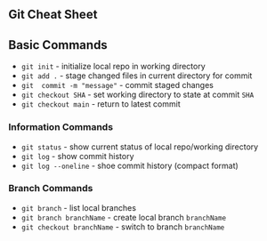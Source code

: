## Git Cheat Sheet

## Basic Commands

* `git init` - initialize local repo in working directory
* `git add .` - stage changed files in current
directory for commit
* `git  commit -m "message"` - commit staged changes
* `git checkout SHA` - set working directory to state at commit `SHA`
* `git checkout main` - return to latest commit

### Information Commands
* `git status` - show current status of local repo/working directory
* `git log` - show commit history
* `git log --oneline` - shoe commit history (compact format)

### Branch Commands
* `git branch` - list local branches
* `git branch branchName` - create local branch `branchName`
* `git checkout branchName` - switch to branch `branchName`
